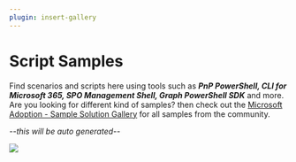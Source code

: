 ```yaml
---
plugin: insert-gallery
---
```


# Script Samples

Find scenarios and scripts here using tools such as ***PnP PowerShell, CLI for Microsoft 365, SPO Management Shell, Graph PowerShell SDK*** and more. Are you looking for different kind of samples? then check out the [Microsoft Adoption - Sample Solution Gallery](https://adoption.microsoft.com/en-us/sample-solution-gallery/) for all samples from the community.

*--this will be auto generated--*

<img src="https://pnptelemetry.azurewebsites.net/script-samples" aria-hidden="true" />